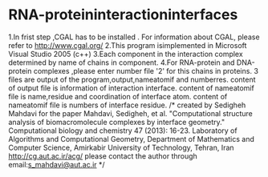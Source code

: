 # RNA-proteininteractioninterfaces
1.In frist step ,CGAL has to be installed . For information about CGAL, please refer to http://www.cgal.org/
2.This program isimplemented in  Microsoft Visual Studio 2005 (c++) 
3.Each component in the interaction complex determined by  name of chains in component.
4.For RNA-protein and DNA-protein complexes ,please  enter number file '2' for this chains in proteins.
3 files are output of the program,output,nameatomif and numberres.
content of output file is  information of interaction interface.
content of nameatomif file is   name,residue and coordination of interface atom.
content of nameatomif file is   numbers of interface residue. 
/*
created by Sedigheh Mahdavi for the paper
Mahdavi, Sedigheh, et al. "Computational structure analysis of biomacromolecule complexes by interface geometry." Computational biology and chemistry 47 (2013): 16-23.
Laboratory of Algorithms and Computational Geometry, Department of Mathematics and Computer Science,
Amirkabir University of Technology, Tehran, Iran
http://cg.aut.ac.ir/acg/ 
please contact the author through email:s_mahdavi@aut.ac.ir 
*/
